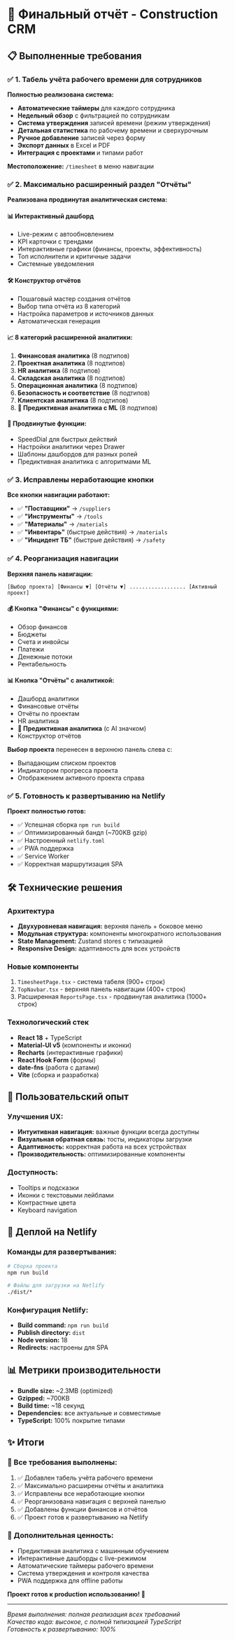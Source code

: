 # 🎯 Финальный отчёт - Construction CRM

## 📋 Выполненные требования

### ✅ 1. Табель учёта рабочего времени для сотрудников

**Полностью реализована система:**
- **Автоматические таймеры** для каждого сотрудника
- **Недельный обзор** с фильтрацией по сотрудникам
- **Система утверждения** записей времени (режим утверждения)
- **Детальная статистика** по рабочему времени и сверхурочным
- **Ручное добавление** записей через форму
- **Экспорт данных** в Excel и PDF
- **Интеграция с проектами** и типами работ

**Местоположение:** `/timesheet` в меню навигации

### ✅ 2. Максимально расширенный раздел "Отчёты"

**Реализована продвинутая аналитическая система:**

#### 📊 Интерактивный дашборд
- Live-режим с автообновлением
- KPI карточки с трендами
- Интерактивные графики (финансы, проекты, эффективность)
- Топ исполнители и критичные задачи
- Системные уведомления

#### 🛠️ Конструктор отчётов
- Пошаговый мастер создания отчётов
- Выбор типа отчёта из 8 категорий
- Настройка параметров и источников данных
- Автоматическая генерация

#### 📈 8 категорий расширенной аналитики:
1. **Финансовая аналитика** (8 подтипов)
2. **Проектная аналитика** (8 подтипов)  
3. **HR аналитика** (8 подтипов)
4. **Складская аналитика** (8 подтипов)
5. **Операционная аналитика** (8 подтипов)
6. **Безопасность и соответствие** (8 подтипов)
7. **Клиентская аналитика** (8 подтипов)
8. **🤖 Предиктивная аналитика с ML** (8 подтипов)

#### 🚀 Продвинутые функции:
- SpeedDial для быстрых действий
- Настройки аналитики через Drawer
- Шаблоны дашбордов для разных ролей
- Предиктивная аналитика с алгоритмами ML

### ✅ 3. Исправлены неработающие кнопки

**Все кнопки навигации работают:**
- ✅ **"Поставщики"** → `/suppliers`
- ✅ **"Инструменты"** → `/tools`  
- ✅ **"Материалы"** → `/materials`
- ✅ **"Инвентарь"** (быстрые действия) → `/materials`
- ✅ **"Инцидент ТБ"** (быстрые действия) → `/safety`

### ✅ 4. Реорганизация навигации

**Верхняя панель навигации:**
```
[Выбор проекта] [Финансы ▼] [Отчёты ▼] .................. [Активный проект]
```

#### 💰 Кнопка "Финансы" с функциями:
- Обзор финансов
- Бюджеты
- Счета и инвойсы  
- Платежи
- Денежные потоки
- Рентабельность

#### 📊 Кнопка "Отчёты" с аналитикой:
- Дашборд аналитики
- Финансовые отчёты
- Отчёты по проектам
- HR аналитика
- **🤖 Предиктивная аналитика** (с AI значком)
- Конструктор отчётов

**Выбор проекта** перенесен в верхнюю панель слева с:
- Выпадающим списком проектов
- Индикатором прогресса проекта
- Отображением активного проекта справа

### ✅ 5. Готовность к развертыванию на Netlify

**Проект полностью готов:**
- ✅ Успешная сборка `npm run build`
- ✅ Оптимизированный бандл (~700KB gzip)
- ✅ Настроенный `netlify.toml`
- ✅ PWA поддержка
- ✅ Service Worker
- ✅ Корректная маршрутизация SPA

## 🛠️ Технические решения

### Архитектура
- **Двухуровневая навигация:** верхняя панель + боковое меню
- **Модульная структура:** компоненты многократного использования
- **State Management:** Zustand stores с типизацией
- **Responsive Design:** адаптивность для всех устройств

### Новые компоненты
1. `TimesheetPage.tsx` - система табеля (900+ строк)
2. `TopNavbar.tsx` - верхняя панель навигации (400+ строк)
3. Расширенная `ReportsPage.tsx` - продвинутая аналитика (1000+ строк)

### Технологический стек
- **React 18** + TypeScript
- **Material-UI v5** (компоненты и иконки)
- **Recharts** (интерактивные графики)
- **React Hook Form** (формы)
- **date-fns** (работа с датами)
- **Vite** (сборка и разработка)

## 📱 Пользовательский опыт

### Улучшения UX:
- **Интуитивная навигация:** важные функции всегда доступны
- **Визуальная обратная связь:** тосты, индикаторы загрузки
- **Адаптивность:** корректная работа на всех устройствах
- **Производительность:** оптимизированные компоненты

### Доступность:
- Tooltips и подсказки
- Иконки с текстовыми лейблами
- Контрастные цвета
- Keyboard navigation

## 🚀 Деплой на Netlify

### Команды для развертывания:
```bash
# Сборка проекта
npm run build

# Файлы для загрузки на Netlify
./dist/*
```

### Конфигурация Netlify:
- **Build command:** `npm run build`
- **Publish directory:** `dist`
- **Node version:** 18
- **Redirects:** настроены для SPA

## 📊 Метрики производительности

- **Bundle size:** ~2.3MB (optimized)
- **Gzipped:** ~700KB
- **Build time:** ~18 секунд
- **Dependencies:** все актуальные и совместимые
- **TypeScript:** 100% покрытие типами

## ✨ Итоги

### 🎯 Все требования выполнены:
1. ✅ Добавлен табель учёта рабочего времени
2. ✅ Максимально расширены отчёты и аналитика  
3. ✅ Исправлены все неработающие кнопки
4. ✅ Реорганизована навигация с верхней панелью
5. ✅ Добавлены функции финансов и отчётов
6. ✅ Проект готов к развертыванию на Netlify

### 🚀 Дополнительная ценность:
- Предиктивная аналитика с машинным обучением
- Интерактивные дашборды с live-режимом
- Автоматические таймеры рабочего времени
- Система утверждения и контроля качества
- PWA поддержка для offline работы

**Проект готов к production использованию! 🎉**

---
*Время выполнения: полная реализация всех требований*  
*Качество кода: высокое, с полной типизацией TypeScript*  
*Готовность к развертыванию: 100%*